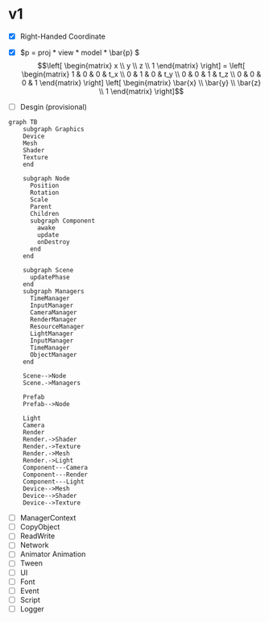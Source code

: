 # v1
  
- [x] Right-Handed Coordinate 
- [x] $p = proj * view * model * \bar{p} $
$$\left[ \begin{matrix}
   x \\
   y \\
   z \\
   1 
  \end{matrix}
  \right] = \left[
 \begin{matrix}
   1 & 0 & 0 & t_x \\
   0 & 1 & 0 & t_y \\
   0 & 0 & 1 & t_z \\
   0 & 0 & 0 & 1
  \end{matrix}
  \right] \left[
 \begin{matrix}
   \bar{x} \\
   \bar{y} \\
   \bar{z} \\
   1
  \end{matrix}
  \right]$$

- [ ] Desgin (provisional)
```mermaid
graph TB
    subgraph Graphics
    Device
    Mesh
    Shader
    Texture
    end
    
    subgraph Node
      Position
      Rotation
      Scale
      Parent
      Children
      subgraph Component
        awake
        update
        onDestroy
      end
    end

    subgraph Scene
      updatePhase
    end
    subgraph Managers
      TimeManager
      InputManager
      CameraManager
      RenderManager
      ResourceManager
      LightManager
      InputManager
      TimeManager
      ObjectManager
    end

    Scene-->Node
    Scene.->Managers

    Prefab
    Prefab-->Node

    Light
    Camera
    Render
    Render.->Shader
    Render.->Texture
    Render.->Mesh
    Render.->Light
    Component---Camera
    Component---Render
    Component---Light
    Device-->Mesh
    Device-->Shader
    Device-->Texture
```
- [ ] ManagerContext
- [ ] CopyObject
- [ ] ReadWrite
- [ ] Network
- [ ] Animator Animation
- [ ] Tween
- [ ] UI
- [ ] Font
- [ ] Event
- [ ] Script
- [ ] Logger